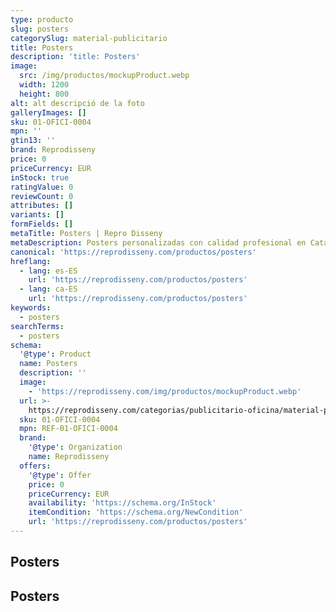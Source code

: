 ```yaml
---
type: producto
slug: posters
categorySlug: material-publicitario
title: Posters
description: 'title: Posters'
image:
  src: /img/productos/mockupProduct.webp
  width: 1200
  height: 800
alt: alt descripció de la foto
galleryImages: []
sku: 01-OFICI-0004
mpn: ''
gtin13: ''
brand: Reprodisseny
price: 0
priceCurrency: EUR
inStock: true
ratingValue: 0
reviewCount: 0
attributes: []
variants: []
formFields: []
metaTitle: Posters | Repro Disseny
metaDescription: Posters personalizadas con calidad profesional en Cataluña.
canonical: 'https://reprodisseny.com/productos/posters'
hreflang:
  - lang: es-ES
    url: 'https://reprodisseny.com/productos/posters'
  - lang: ca-ES
    url: 'https://reprodisseny.com/productos/posters'
keywords:
  - posters
searchTerms:
  - posters
schema:
  '@type': Product
  name: Posters
  description: ''
  image:
    - 'https://reprodisseny.com/img/productos/mockupProduct.webp'
  url: >-
    https://reprodisseny.com/categorias/publicitario-oficina/material-publicitario/posters
  sku: 01-OFICI-0004
  mpn: REF-01-OFICI-0004
  brand:
    '@type': Organization
    name: Reprodisseny
  offers:
    '@type': Offer
    price: 0
    priceCurrency: EUR
    availability: 'https://schema.org/InStock'
    itemCondition: 'https://schema.org/NewCondition'
    url: 'https://reprodisseny.com/productos/posters'
---
```

## Posters

## Posters
